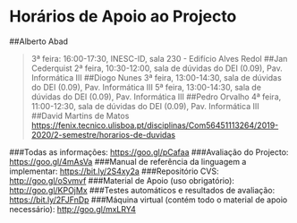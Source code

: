 # Horários de Apoio ao Projecto
##Alberto Abad
>3ª feira: 16:00-17:30, INESC-ID, sala 230 - Edifício Alves Redol
##Jan Cederquist
>2ª feira, 10:30-12:00, sala de dúvidas do DEI (0.09), Pav. Informática III
##Diogo Nunes
>3ª feira, 13:00-14:30, sala de dúvidas do DEI (0.09), Pav. Informática III
>5ª feira, 13:00-14:30, sala de dúvidas do DEI (0.09), Pav. Informática III
##Pedro Orvalho
>4ª feira, 11:00-12:30, sala de dúvidas do DEI (0.09), Pav. Informática III
##David Martins de Matos
>https://fenix.tecnico.ulisboa.pt/disciplinas/Com56451113264/2019-2020/2-semestre/horarios-de-duvidas

###Todas as informações: https://goo.gl/pCafaa
###Avaliação do Projecto: https://goo.gl/4mAsVa
###Manual de referência da linguagem a implementar: https://bit.ly/2S4xy2a
###Repositório CVS: http://goo.gl/oSvmvf
###Material de Apoio (uso obrigatório): http://goo.gl/KPOjMx
###Testes automáticos e resultados de avaliação: https://bit.ly/2FJFnDp
###Máquina virtual (contém todo o material de apoio necessário): http://goo.gl/mxLRY4